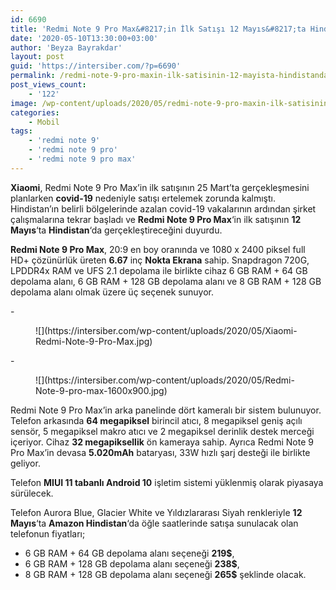 ```yaml
---
id: 6690
title: 'Redmi Note 9 Pro Max&#8217;in İlk Satışı 12 Mayıs&#8217;ta Hindistan&#8217;da Gerçekleşecek'
date: '2020-05-10T13:30:00+03:00'
author: 'Beyza Bayrakdar'
layout: post
guid: 'https://intersiber.com/?p=6690'
permalink: /redmi-note-9-pro-maxin-ilk-satisinin-12-mayista-hindistanda-gerceklesmesi-planlaniyor/
post_views_count:
    - '122'
image: /wp-content/uploads/2020/05/redmi-note-9-pro-maxin-ilk-satisinin-12-mayista-hindistanda-gerceklesmesi-planlaniyor.jpg
categories:
    - Mobil
tags:
    - 'redmi note 9'
    - 'redmi note 9 pro'
    - 'redmi note 9 pro max'
---
```


**Xiaomi**, Redmi Note 9 Pro Max’in ilk satışının 25 Mart’ta gerçekleşmesini planlarken **covid-19** nedeniyle satışı ertelemek zorunda kalmıştı. Hindistan’ın belirli bölgelerinde azalan covid-19 vakalarının ardından şirket çalışmalarına tekrar başladı ve **Redmi Note 9 Pro Max**‘in ilk satışının **12 Mayıs**‘ta **Hindistan**‘da gerçekleştireceğini duyurdu.

**Redmi Note 9 Pro Max**, 20:9 en boy oranında ve 1080 x 2400 piksel full HD+ çözünürlük üreten **6.67** inç **Nokta Ekrana** sahip. Snapdragon 720G, LPDDR4x RAM ve UFS 2.1 depolama ile birlikte cihaz 6 GB RAM + 64 GB depolama alanı, 6 GB RAM + 128 GB depolama alanı ve 8 GB RAM + 128 GB depolama alanı olmak üzere üç seçenek sunuyor.

<div class="wp-block-jetpack-slideshow aligncenter" data-effect="slide"><div class="wp-block-jetpack-slideshow_container swiper-container">- <figure>![](https://intersiber.com/wp-content/uploads/2020/05/Xiaomi-Redmi-Note-9-Pro-Max.jpg)</figure>
- <figure>![](https://intersiber.com/wp-content/uploads/2020/05/Redmi-Note-9-pro-max-1600x900.jpg)</figure>

<a class="wp-block-jetpack-slideshow_button-prev swiper-button-prev swiper-button-white" role="button"></a><a class="wp-block-jetpack-slideshow_button-next swiper-button-next swiper-button-white" role="button"></a><a aria-label="Pause Slideshow" class="wp-block-jetpack-slideshow_button-pause" role="button"></a><div class="wp-block-jetpack-slideshow_pagination swiper-pagination swiper-pagination-white"></div></div></div>Redmi Note 9 Pro Max’in arka panelinde dört kameralı bir sistem bulunuyor. Telefon arkasında **64 megapiksel** birincil atıcı, 8 megapiksel geniş açılı sensör, 5 megapiksel makro atıcı ve 2 megapiksel derinlik destek merceği içeriyor. Cihaz **32 megapiksellik** ön kameraya sahip. Ayrıca Redmi Note 9 Pro Max’in devasa **5.020mAh** bataryası, 33W hızlı şarj desteği ile birlikte geliyor.

Telefon **MIUI 11 tabanlı Android 10** işletim sistemi yüklenmiş olarak piyasaya sürülecek.

Telefon Aurora Blue, Glacier White ve Yıldızlararası Siyah renkleriyle **12 Mayıs**‘ta **Amazon Hindistan**‘da öğle saatlerinde satışa sunulacak olan telefonun fiyatları;

- 6 GB RAM + 64 GB depolama alanı seçeneği **219$**,
- 6 GB RAM + 128 GB depolama alanı seçeneği **238$**,
- 8 GB RAM + 128 GB depolama alanı seçeneği **265$** şeklinde olacak.